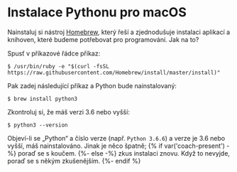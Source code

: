 # Instalace Pythonu pro macOS

Nainstaluj si nástroj [Homebrew](http://brew.sh), který řeší a zjednodušuje
instalaci aplikací a knihoven, které budeme potřebovat pro programování.
Jak na to?

Spusť v příkazové řádce příkaz:

```console
$ /usr/bin/ruby -e "$(curl -fsSL https://raw.githubusercontent.com/Homebrew/install/master/install)"
```

Pak zadej následující příkaz a Python bude nainstalovaný:

```console
$ brew install python3
```

Zkontroluj si, že máš verzi 3.6 nebo vyšší:

```console
$ python3 --version
```

Objeví-li se „Python“ a číslo verze (např. `Python 3.6.6`)
a verze je 3.6 nebo vyšší, máš nainstalováno.
Jinak je něco špatně;
{% if var('coach-present') -%}
poraď se s koučem.
{%- else -%}
zkus instalaci znovu.
Když to nevyjde, poraď se s někým zkušenějším.
{%- endif %}
